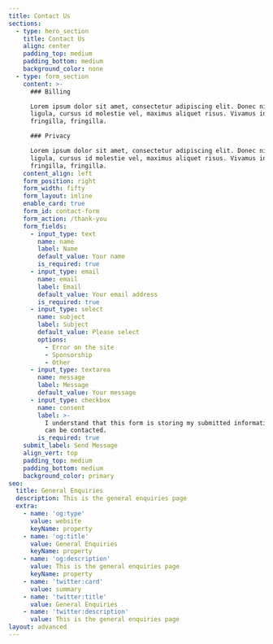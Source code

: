 ```yaml
---
title: Contact Us
sections:
  - type: hero_section
    title: Contact Us
    align: center
    padding_top: medium
    padding_bottom: medium
    background_color: none
  - type: form_section
    content: >-
      ### Billing

      Lorem ipsum dolor sit amet, consectetur adipiscing elit. Donec nisl
      ligula, cursus id molestie vel, maximus aliquet risus. Vivamus in nibh
      fringilla, fringilla.

      ### Privacy

      Lorem ipsum dolor sit amet, consectetur adipiscing elit. Donec nisl
      ligula, cursus id molestie vel, maximus aliquet risus. Vivamus in nibh
      fringilla, fringilla.
    content_align: left
    form_position: right
    form_width: fifty
    form_layout: inline
    enable_card: true
    form_id: contact-form
    form_action: /thank-you
    form_fields:
      - input_type: text
        name: name
        label: Name
        default_value: Your name
        is_required: true
      - input_type: email
        name: email
        label: Email
        default_value: Your email address
        is_required: true
      - input_type: select
        name: subject
        label: Subject
        default_value: Please select
        options:
          - Error on the site
          - Sponsorship
          - Other
      - input_type: textarea
        name: message
        label: Message
        default_value: Your message
      - input_type: checkbox
        name: consent
        label: >-
          I understand that this form is storing my submitted information so I
          can be contacted.
        is_required: true
    submit_label: Send Message
    align_vert: top
    padding_top: medium
    padding_bottom: medium
    background_color: primary
seo:
  title: General Enquiries
  description: This is the general enquiries page
  extra:
    - name: 'og:type'
      value: website
      keyName: property
    - name: 'og:title'
      value: General Enquiries
      keyName: property
    - name: 'og:description'
      value: This is the general enquiries page
      keyName: property
    - name: 'twitter:card'
      value: summary
    - name: 'twitter:title'
      value: General Enquiries
    - name: 'twitter:description'
      value: This is the general enquiries page
layout: advanced
---
```

